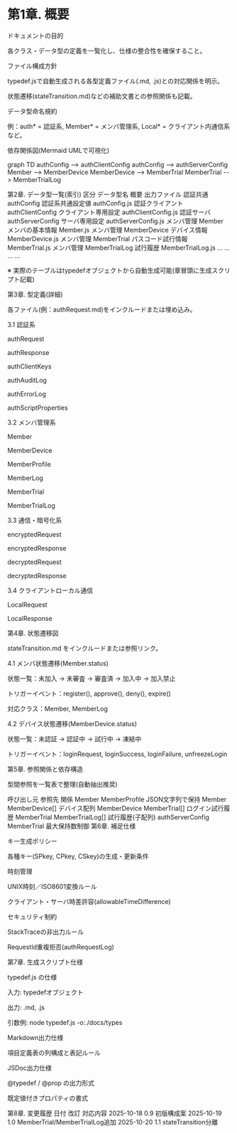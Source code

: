 <!--
備忘。ChatGPTから作成提案があったが、時間がかかるので凍結。以下は提案のプロトタイプ
-->

# 第1章. 概要

ドキュメントの目的

各クラス・データ型の定義を一覧化し、仕様の整合性を確保すること。

ファイル構成方針

typedef.jsで自動生成される各型定義ファイル(.md, .js)との対応関係を明示。

状態遷移(stateTransition.md)などの補助文書との参照関係も記載。

データ型命名規約

例：auth* = 認証系, Member* = メンバ管理系, Local* = クライアント内通信系 など。

依存関係図(Mermaid UMLで可視化)

graph TD
  authConfig --> authClientConfig
  authConfig --> authServerConfig
  Member --> MemberDevice
  MemberDevice --> MemberTrial
  MemberTrial --> MemberTrialLog

第2章. データ型一覧(索引)
区分	データ型名	概要	出力ファイル
認証共通	authConfig
	認証系共通設定値	authConfig.js
認証クライアント	authClientConfig
	クライアント専用設定	authClientConfig.js
認証サーバ	authServerConfig
	サーバ専用設定	authServerConfig.js
メンバ管理	Member
	メンバの基本情報	Member.js
メンバ管理	MemberDevice
	デバイス情報	MemberDevice.js
メンバ管理	MemberTrial
	パスコード試行情報	MemberTrial.js
メンバ管理	MemberTrialLog
	試行履歴	MemberTrialLog.js
...	...	...	...

※ 実際のテーブルはtypedefオブジェクトから自動生成可能(章冒頭に生成スクリプト記載)

第3章. 型定義(詳細)

各ファイル(例：authRequest.md)をインクルードまたは埋め込み。

3.1 認証系

authRequest

authResponse

authClientKeys

authAuditLog

authErrorLog

authScriptProperties

3.2 メンバ管理系

Member

MemberDevice

MemberProfile

MemberLog

MemberTrial

MemberTrialLog

3.3 通信・暗号化系

encryptedRequest

encryptedResponse

decryptedRequest

decryptedResponse

3.4 クライアントローカル通信

LocalRequest

LocalResponse

第4章. 状態遷移図

stateTransition.md をインクルードまたは参照リンク。

4.1 メンバ状態遷移(Member.status)

状態一覧：未加入 → 未審査 → 審査済 → 加入中 → 加入禁止

トリガーイベント：register(), approve(), deny(), expire()

対応クラス：Member, MemberLog

4.2 デバイス状態遷移(MemberDevice.status)

状態一覧：未認証 → 認証中 → 試行中 → 凍結中

トリガーイベント：loginRequest, loginSuccess, loginFailure, unfreezeLogin

第5章. 参照関係と依存構造

型間参照を一覧表で整理(自動抽出推奨)

呼び出し元	参照先	関係
Member	MemberProfile	JSON文字列で保持
Member	MemberDevice[]	デバイス配列
MemberDevice	MemberTrial[]	ログイン試行履歴
MemberTrial	MemberTrialLog[]	試行履歴(子配列)
authServerConfig	MemberTrial	最大保持数制御
第6章. 補足仕様

キー生成ポリシー

各種キー(SPkey, CPkey, CSkey)の生成・更新条件

時刻管理

UNIX時刻／ISO8601変換ルール

クライアント・サーバ時差許容(allowableTimeDifference)

セキュリティ制約

StackTraceの非出力ルール

RequestId重複拒否(authRequestLog)

第7章. 生成スクリプト仕様

typedef.js の仕様

入力: typedefオブジェクト

出力: <name>.md, <name>.js

引数例: node typedef.js -o:./docs/types

Markdown出力仕様

項目定義表の列構成と表記ルール

JSDoc出力仕様

@typedef / @prop の出力形式

既定値付きプロパティの書式

第8章. 変更履歴
日付	改訂	対応内容
2025-10-18	0.9	初版構成案
2025-10-19	1.0	MemberTrial/MemberTrialLog追加
2025-10-20	1.1	stateTransition分離